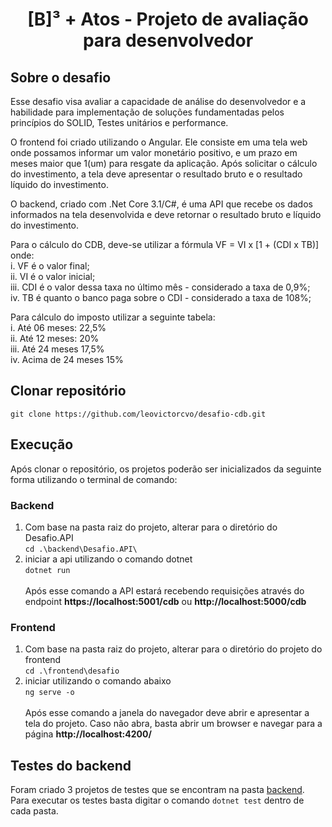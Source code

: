 <h1 align="center">
  [B]³ + Atos - Projeto de avaliação para desenvolvedor
</h1>

## Sobre o desafio
<p>
Esse desafio visa avaliar a capacidade de análise do desenvolvedor e a habilidade para implementação de soluções fundamentadas pelos princípios do SOLID, Testes unitários e performance.
</p>
<p>
O frontend foi criado utilizando o Angular. Ele consiste em uma tela web onde possamos informar um valor monetário positivo, e um prazo em meses maior que 1(um) para resgate da aplicação. Após solicitar o cálculo do investimento, a tela deve apresentar o resultado bruto e o resultado líquido do investimento. 
</p>
<p>
O backend, criado com .Net Core 3.1/C#, é uma API que recebe os dados informados na tela desenvolvida e deve retornar o resultado bruto e líquido do investimento.<br>
</p>
<p>
Para o cálculo do CDB, deve-se utilizar a fórmula VF = VI x [1 + (CDI x TB)] onde:<br>
i. VF é o valor final;<br>
ii. VI é o valor inicial;<br>
iii. CDI é o valor dessa taxa no último mês - considerado a taxa de 0,9%;<br>
iv. TB é quanto o banco paga sobre o CDI - considerado a taxa de 108%;<br>
</p>
<p>
Para cálculo do imposto utilizar a seguinte tabela:<br>
i. Até 06 meses: 22,5%<br>
ii. Até 12 meses: 20%<br>
iii. Até 24 meses 17,5%<br>
iv. Acima de 24 meses 15%<br>
</p>

## Clonar repositório
```git clone https://github.com/leovictorcvo/desafio-cdb.git```

## Execução
Após clonar o repositório, os projetos poderão ser inicializados da seguinte forma utilizando o terminal de comando:
### Backend
1. Com base na pasta raiz do projeto, alterar para o diretório do Desafio.API<br>
 ```cd .\backend\Desafio.API\```
2. iniciar a api utilizando o comando dotnet<br>
```dotnet run```<br><br>
Após esse comando a API estará recebendo requisições através do endpoint **https://localhost:5001/cdb** ou **http://localhost:5000/cdb**

### Frontend
1. Com base na pasta raiz do projeto, alterar para o diretório do projeto do frontend<br>
 ```cd .\frontend\desafio```
2. iniciar utilizando o comando abaixo<br>
```ng serve -o```<br><br>
Após esse comando a janela do navegador deve abrir e apresentar a tela do projeto. Caso não abra, basta abrir um browser e navegar para a página **http://localhost:4200/**

## Testes do backend
Foram criado 3 projetos de testes que se encontram na pasta [backend](./backend/). Para executar os testes basta digitar o comando ```dotnet test``` dentro de cada pasta.
